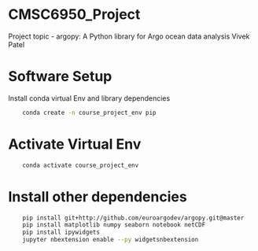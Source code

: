 # CMSC6950_Project

Project topic - argopy: A Python library for Argo ocean data analysis
Vivek Patel

# Software Setup
Install conda virtual Env and library dependencies
```bash 
    conda create -n course_project_env pip
```

# Activate Virtual Env
```bash 
    conda activate course_project_env
```

# Install other dependencies
```bash 
    pip install git+http://github.com/euroargodev/argopy.git@master
    pip install matplotlib numpy seaborn notebook netCDF
    pip install ipywidgets
    jupyter nbextension enable --py widgetsnbextension
```